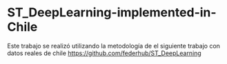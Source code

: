 # ST_DeepLearning-implemented-in-Chile
Este trabajo se realizó utilizando la metodología de el siguiente trabajo con datos reales de chile https://github.com/federhub/ST_DeepLearning
